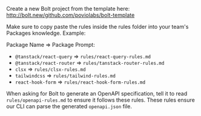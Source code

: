 Create a new Bolt project from the template here: http://bolt.new/github.com/poviolabs/bolt-template

Make sure to copy paste the rules inside the rules folder into your team's Packages knowledge. Example:

Package Name => Package Prompt:
- `@tanstack/react-query` => `rules/react-query-rules.md`
- `@tanstack/react-router` => `rules/tanstack-router-rules.md`
- `clsx` => `rules/clsx-rules.md`
- `tailwindcss` => `rules/tailwind-rules.md`
- `react-hook-form` => `rules/react-hook-form-rules.md`

When asking for Bolt to generate an OpenAPI specification, tell it to read `rules/openapi-rules.md` to ensure it follows these rules. These rules ensure our CLI can parse the generated `openapi.json` file.

